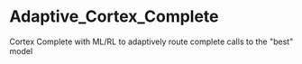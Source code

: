 # Adaptive_Cortex_Complete
Cortex Complete with ML/RL to adaptively route complete calls to the "best" model
